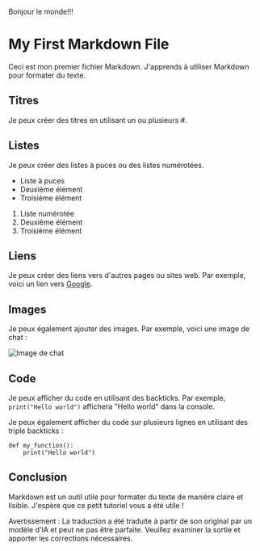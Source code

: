 Bonjour le monde!!!

# My First Markdown File

Ceci est mon premier fichier Markdown. J'apprends à utiliser Markdown pour formater du texte.

## Titres

Je peux créer des titres en utilisant un ou plusieurs #.

## Listes

Je peux créer des listes à puces ou des listes numérotées.

- Liste à puces
- Deuxième élément
- Troisième élément

1. Liste numérotée
2. Deuxième élément
3. Troisième élément

## Liens

Je peux créer des liens vers d'autres pages ou sites web. Par exemple, voici un lien vers [Google](https://www.google.com/).

## Images

Je peux également ajouter des images. Par exemple, voici une image de chat :

![Image de chat](https://upload.wikimedia.org/wikipedia/commons/3/3a/Cat03.jpg)

## Code

Je peux afficher du code en utilisant des backticks. Par exemple, `print("Hello world")` affichera "Hello world" dans la console.

Je peux également afficher du code sur plusieurs lignes en utilisant des triple backticks :

```
def my_function():
    print("Hello world")
```

## Conclusion

Markdown est un outil utile pour formater du texte de manière claire et lisible. J'espère que ce petit tutoriel vous a été utile !


Avertissement : La traduction a été traduite à partir de son original par un modèle d'IA et peut ne pas être parfaite. Veuillez examiner la sortie et apporter les corrections nécessaires.